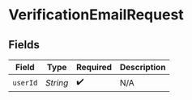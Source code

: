 # VerificationEmailRequest


## Fields

| Field              | Type               | Required           | Description        |
| ------------------ | ------------------ | ------------------ | ------------------ |
| `userId`           | *String*           | :heavy_check_mark: | N/A                |